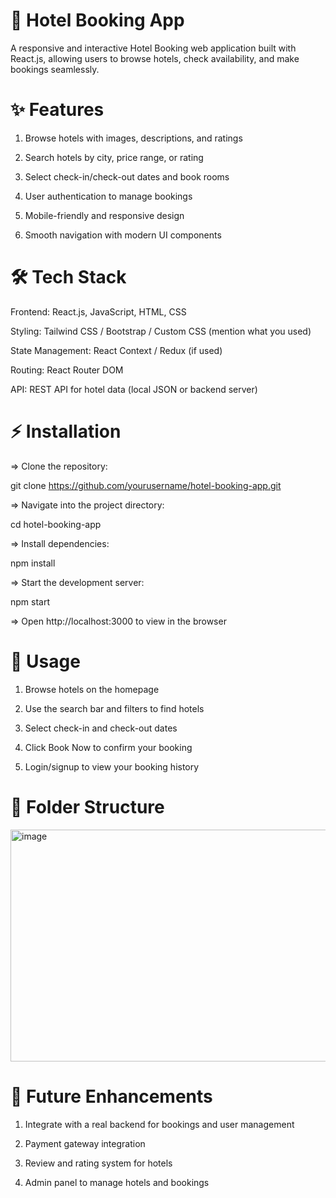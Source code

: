 # 🏨 Hotel Booking App

A responsive and interactive Hotel Booking web application built with React.js, allowing users to browse hotels, check availability, and make bookings seamlessly.

# ✨ Features

1. Browse hotels with images, descriptions, and ratings

2. Search hotels by city, price range, or rating

3. Select check-in/check-out dates and book rooms

4. User authentication to manage bookings

5. Mobile-friendly and responsive design

6. Smooth navigation with modern UI components

# 🛠️ Tech Stack

Frontend: React.js, JavaScript, HTML, CSS

Styling: Tailwind CSS / Bootstrap / Custom CSS (mention what you used)

State Management: React Context / Redux (if used)

Routing: React Router DOM

API: REST API for hotel data (local JSON or backend server)

# ⚡ Installation

=> Clone the repository:

git clone https://github.com/yourusername/hotel-booking-app.git


=> Navigate into the project directory:

cd hotel-booking-app


=> Install dependencies:

npm install


=> Start the development server:

npm start


=> Open http://localhost:3000 to view in the browser

# 🚀 Usage

1. Browse hotels on the homepage

2. Use the search bar and filters to find hotels

3. Select check-in and check-out dates

4. Click Book Now to confirm your booking

5. Login/signup to view your booking history

# 📁 Folder Structure
<img width="979" height="371" alt="image" src="https://github.com/user-attachments/assets/f87b541a-645d-423d-a6f5-4ca4c9ada57c" />

# 🔮 Future Enhancements

1. Integrate with a real backend for bookings and user management

2. Payment gateway integration

3. Review and rating system for hotels

5. Admin panel to manage hotels and bookings
